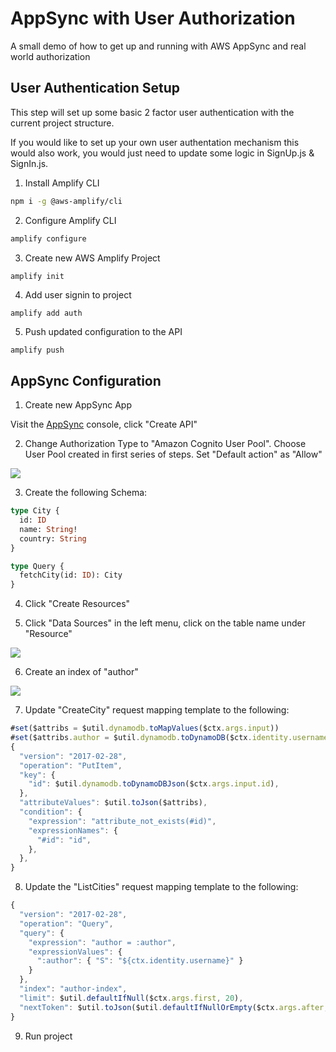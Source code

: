 # AppSync with User Authorization

A small demo of how to get up and running with AWS AppSync and real world authorization

## User Authentication Setup    

This step will set up some basic 2 factor user authentication with the current project structure.

If you would like to set up your own user authentation mechanism this would also work, you would just need to update some logic in SignUp.js & SignIn.js.

1. Install Amplify CLI   

```bash
npm i -g @aws-amplify/cli
```

2. Configure Amplify CLI    

```bash
amplify configure
```

3. Create new AWS Amplify Project    

```bash
amplify init
```

4. Add user signin to project    

```
amplify add auth
```

5. Push updated configuration to the API    

```
amplify push
```


## AppSync Configuration

1. Create new AppSync App

Visit the [AppSync](https://console.aws.amazon.com/appsync/home) console, click "Create API"    

2. Change Authorization Type to "Amazon Cognito User Pool". Choose User Pool created in first series of steps. Set "Default action" as "Allow"    

![](https://imgur.com/awVuhCV.png)    

3. Create the following Schema:    

```graphql
type City {
  id: ID
  name: String!
  country: String
}

type Query {
  fetchCity(id: ID): City
}
```

4. Click "Create Resources"    

5. Click "Data Sources" in the left menu, click on the table name under "Resource"    

![](https://imgur.com/NtqKi1w.png)    

6. Create an index of "author"    

![](https://i.imgur.com/AB4WllW.png)

7. Update "CreateCity" request mapping template to the following:

```js
#set($attribs = $util.dynamodb.toMapValues($ctx.args.input))
#set($attribs.author = $util.dynamodb.toDynamoDB($ctx.identity.username))
{
  "version": "2017-02-28",
  "operation": "PutItem",
  "key": {
    "id": $util.dynamodb.toDynamoDBJson($ctx.args.input.id),
  },
  "attributeValues": $util.toJson($attribs),
  "condition": {
    "expression": "attribute_not_exists(#id)",
    "expressionNames": {
      "#id": "id",
    },
  },
}
```

8. Update the "ListCities" request mapping template to the following:

```js
{
  "version": "2017-02-28",
  "operation": "Query",
  "query": {
  	"expression": "author = :author",
    "expressionValues": {
      ":author": { "S": "${ctx.identity.username}" }
    }
  },
  "index": "author-index",
  "limit": $util.defaultIfNull($ctx.args.first, 20),
  "nextToken": $util.toJson($util.defaultIfNullOrEmpty($ctx.args.after, null)),
}
```

9. Run project
